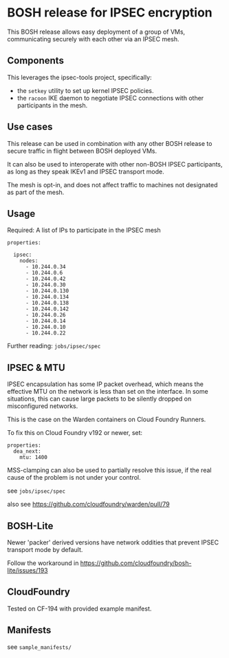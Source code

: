 # BOSH release for IPSEC encryption

This BOSH release allows easy deployment of a group of VMs,
communicating securely with each other via an IPSEC mesh.

## Components

This leverages the ipsec-tools project, specifically:

* the ```setkey``` utility to set up kernel IPSEC policies.
* the ```racoon``` IKE daemon to negotiate IPSEC connections with other participants in the mesh.

## Use cases

This release can be used in combination with any other BOSH release to secure traffic in flight 
between BOSH deployed VMs.

It can also be used to interoperate with other non-BOSH IPSEC participants, as long as they speak IKEv1
and IPSEC transport mode.

The mesh is opt-in, and does not affect traffic to machines not designated as part of the mesh.

## Usage

Required: A list of IPs to participate in the IPSEC mesh

```
properties:

  ipsec:
    nodes:
      - 10.244.0.34
      - 10.244.0.6
      - 10.244.0.42
      - 10.244.0.30
      - 10.244.0.130
      - 10.244.0.134
      - 10.244.0.138
      - 10.244.0.142
      - 10.244.0.26
      - 10.244.0.14
      - 10.244.0.10
      - 10.244.0.22
```

Further reading: ```jobs/ipsec/spec```


## IPSEC & MTU

IPSEC encapsulation has some IP packet overhead, which means the effective MTU on the network is less
than set on the interface. In some situations, this can cause large packets to be 
silently dropped on misconfigured networks.

This is the case on the Warden containers on Cloud Foundry Runners.

To fix this on Cloud Foundry v192 or newer, set:

```
properties:
  dea_next:
    mtu: 1400
```

MSS-clamping can also be used to partially resolve this issue, if the real cause of the problem is not under your control.

see ```jobs/ipsec/spec```

also see https://github.com/cloudfoundry/warden/pull/79



## BOSH-Lite

Newer 'packer' derived versions have network oddities that prevent IPSEC transport mode by default.

Follow the workaround in https://github.com/cloudfoundry/bosh-lite/issues/193

## CloudFoundry

Tested on CF-194 with provided example manifest.

## Manifests

see ```sample_manifests/```
